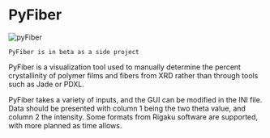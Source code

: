 # PyFiber
![pyFiber](https://user-images.githubusercontent.com/71855260/150607476-3baf341f-54a8-4799-aec4-ebb21cea910f.png)

```
PyFiber is in beta as a side project
```

PyFiber is a visualization tool used to manually determine the percent crystallinity of polymer films and fibers from XRD rather than through tools such as Jade or PDXL. 

PyFiber takes a variety of inputs, and the GUI can be modified in the INI file. Data should be presented with column 1 being the two theta value, and column 2 the intensity. Some formats from Rigaku software are supported, with more planned as time allows.
